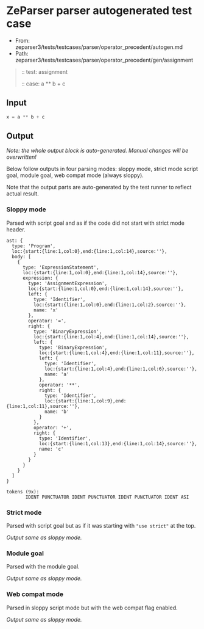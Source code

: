 # ZeParser parser autogenerated test case

- From: zeparser3/tests/testcases/parser/operator_precedent/autogen.md
- Path: zeparser3/tests/testcases/parser/operator_precedent/gen/assignment

> :: test: assignment
>
> :: case: a ** b + c

## Input


`````js
x = a ** b + c
`````

## Output

_Note: the whole output block is auto-generated. Manual changes will be overwritten!_

Below follow outputs in four parsing modes: sloppy mode, strict mode script goal, module goal, web compat mode (always sloppy).

Note that the output parts are auto-generated by the test runner to reflect actual result.

### Sloppy mode

Parsed with script goal and as if the code did not start with strict mode header.

`````
ast: {
  type: 'Program',
  loc:{start:{line:1,col:0},end:{line:1,col:14},source:''},
  body: [
    {
      type: 'ExpressionStatement',
      loc:{start:{line:1,col:0},end:{line:1,col:14},source:''},
      expression: {
        type: 'AssignmentExpression',
        loc:{start:{line:1,col:0},end:{line:1,col:14},source:''},
        left: {
          type: 'Identifier',
          loc:{start:{line:1,col:0},end:{line:1,col:2},source:''},
          name: 'x'
        },
        operator: '=',
        right: {
          type: 'BinaryExpression',
          loc:{start:{line:1,col:4},end:{line:1,col:14},source:''},
          left: {
            type: 'BinaryExpression',
            loc:{start:{line:1,col:4},end:{line:1,col:11},source:''},
            left: {
              type: 'Identifier',
              loc:{start:{line:1,col:4},end:{line:1,col:6},source:''},
              name: 'a'
            },
            operator: '**',
            right: {
              type: 'Identifier',
              loc:{start:{line:1,col:9},end:{line:1,col:11},source:''},
              name: 'b'
            }
          },
          operator: '+',
          right: {
            type: 'Identifier',
            loc:{start:{line:1,col:13},end:{line:1,col:14},source:''},
            name: 'c'
          }
        }
      }
    }
  ]
}

tokens (9x):
       IDENT PUNCTUATOR IDENT PUNCTUATOR IDENT PUNCTUATOR IDENT ASI
`````

### Strict mode

Parsed with script goal but as if it was starting with `"use strict"` at the top.

_Output same as sloppy mode._

### Module goal

Parsed with the module goal.

_Output same as sloppy mode._

### Web compat mode

Parsed in sloppy script mode but with the web compat flag enabled.

_Output same as sloppy mode._
